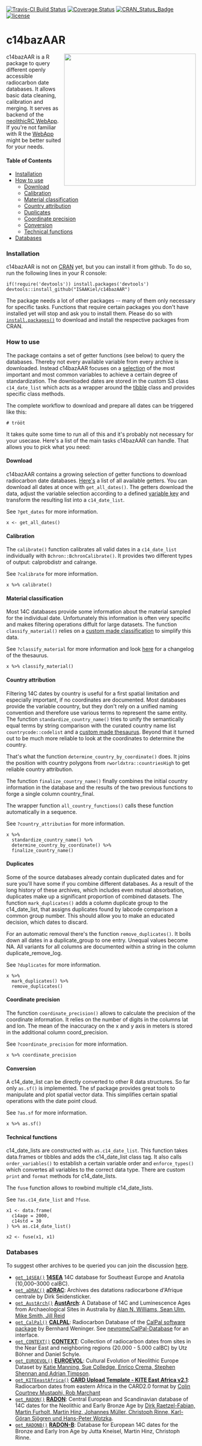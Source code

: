 [![Travis-CI Build Status](https://travis-ci.org/ISAAKiel/c14bazAAR.svg?branch=master)](https://travis-ci.org/ISAAKiel/c14bazAAR) [![Coverage Status](https://img.shields.io/codecov/c/github/ISAAKiel/c14bazAAR/master.svg)](https://codecov.io/github/ISAAKiel/c14bazAAR?branch=master)
[![CRAN\_Status\_Badge](http://www.r-pkg.org/badges/version/c14bazAAR)](http://cran.r-project.org/package=c14bazAAR)
[![license](https://img.shields.io/badge/license-GPL%202-B50B82.svg)](https://www.r-project.org/Licenses/GPL-2)

# c14bazAAR

<img align="right" src="khajiit.jpg" width = 350>

c14bazAAR is a R package to query different openly accessible radiocarbon date databases. It allows basic data cleaning, calibration and merging. It serves as backend of the [neolithicRC WebApp](https://github.com/nevrome/neolithicR). If you're not familiar with R the [WebApp](http://www.neolithicRC.de) might be better suited for your needs.

#### Table of Contents

- [Installation](#installation)
- [How to use](#how-to-use)
  - [Download](#download)
  - [Calibration](#calibration)
  - [Material classification](#material-classification)
  - [Country attribution](#country-attribution)
  - [Duplicates](#duplicates)
  - [Coordinate precision](#coordinate-precision)
  - [Conversion](#conversion)
  - [Technical functions](#technical-functions)
- [Databases](#databases)

### Installation

c14bazAAR is not on [CRAN](https://cran.r-project.org/) yet, but you can install it from github. To do so, run the following lines in your R console:

```
if(!require('devtools')) install.packages('devtools')
devtools::install_github("ISAAKiel/c14bazAAR")
```

The package needs a lot of other packages -- many of them only necessary for specific tasks. Functions that require certain packages you don't have installed yet will stop and ask you to install them. Please do so with [`install.packages()`](https://www.r-bloggers.com/installing-r-packages/) to download and install the respective packages from CRAN.

### How to use

The package contains a set of getter functions (see below) to query the databases. Thereby not every available variable from every archive is downloaded. Instead c14bazAAR focuses on a [selection](https://github.com/ISAAKiel/c14bazAAR/blob/master/data-raw/variable_reference.csv) of the most important and most common variables to achieve a certain degree of standardization. The downloaded dates are stored in the custom S3 class `c14_date_list` which acts as a wrapper around the [tibble](http://tibble.tidyverse.org/) class and provides specific class methods.

The complete workflow to download and prepare all dates can be triggered like this:

```
# trööt
```

It takes quite some time to run all of this and it's probably not necessary for your usecase. Here's a list of the main tasks c14bazAAR can handle. That allows you to pick what you need:

#### Download

c14bazAAR contains a growing selection of getter functions to download radiocarbon date databases. [Here's](#databases) a list of all available getters. You can download all dates at once with `get_all_dates()`. The getters download the data, adjust the variable selection according to a defined [variable key](https://github.com/ISAAKiel/c14bazAAR/blob/master/data-raw/variable_reference.csv) and transform the resulting list into a `c14_date_list`. 

See `?get_dates` for more information.

```
x <- get_all_dates()
```

#### Calibration

The `calibrate()` function calibrates all valid dates in a `c14_date_list` individually with `Bchron::BchronCalibrate()`. It provides two different types of output: calprobdistr and calrange. 

See `?calibrate` for more information.

```
x %>% calibrate()
```

#### Material classification

Most 14C databases provide some information about the material sampled for the individual date. Unfortunately this information is often very specific and makes filtering operations diffult for large datasets. The function `classify_material()` relies on a [custom made classification](https://github.com/ISAAKiel/c14bazAAR/blob/master/data-raw/material_thesaurus.csv) to simplify this data. 

See `?classify_material` for more information and look [here](https://github.com/ISAAKiel/c14bazAAR/blob/master/data-raw/material_thesaurus_comments.md) for a changelog of the thesaurus.

```
x %>% classify_material()
```

#### Country attribution

Filtering 14C dates by country is useful for a first spatial limitation and especially important, if no coordinates are documented. Most databases provide the variable coountry, but they don't rely on a unified naming convention and therefore use various terms to represent the same entity. The function `standardize_country_name()` tries to unify the semantically equal terms by string comparison with the curated country name list `countrycode::codelist` and a [custom made thesaurus](https://github.com/ISAAKiel/c14bazAAR/blob/master/data-raw/country_thesaurus.csv). Beyond that it turned out to be much more reliable to look at the coordinates to determine the country. 

That's what the function `determine_country_by_coordinate()` does. It joins the position with country polygons from `rworldxtra::countriesHigh` to get reliable country attribution. 

The function `finalize_country_name()` finally combines the initial country information in the database and the results of the two previous functions to forge a single column country_final.

The wrapper function `all_country_functions()` calls these function automatically in a sequence. 

See `?country_attribution` for more information.

```
x %>%
  standardize_country_name() %>%
  determine_country_by_coordinate() %>%
  finalize_country_name()
```

#### Duplicates

Some of the source databases already contain duplicated dates and for sure you'll have some if you combine different databases. As a result of the long history of these archives, which includes even mutual absorbation, duplicates make up a significant proportion of combined datasets. The function `mark_duplicates()` adds a column duplicate group to the c14_date_list, that assigns duplicates found by labcode comparison a common group number. This should allow you to make an educated decision, which dates to discard. 

For an automatic removal there's the function `remove_duplicates()`. It boils down all dates in a duplicate_group to one entry. Unequal values become NA. All variants for all columns are documented within a string in the column duplicate_remove_log. 

See `?duplicates` for more information.

```
x %>%
  mark_duplicates() %>%
  remove_duplicates()
```

#### Coordinate precision

The function `coordinate_precision()` allows to calculate the precision of the coordinate information. It relies on the number of digits in the columns lat and lon. The mean of the inaccuracy on the x and y axis in meters is stored in the additional column coord_precision. 

See `?coordinate_precision` for more information.

```
x %>% coordinate_precision
```

#### Conversion

A c14_date_list can be directly converted to other R data structures. So far only `as.sf()` is implemented. The sf package provides great tools to manipulate and plot spatial vector data. This simplifies certain spatial operations with the date point cloud.

See `?as.sf` for more information.

```
x %>% as.sf()
```

#### Technical functions

c14_date_lists are constructed with `as.c14_date_list`. This function takes data.frames or tibbles and adds the c14_date_list class tag. It also calls `order_variables()` to establish a certain variable order and `enforce_types()` which convertes all variables to the correct data type. There are custom `print` and `format` methods for c14_date_lists. 

The `fuse` function allows to rowbind multiple c14_date_lists.

See `?as.c14_date_list` and `?fuse`.

```
x1 <- data.frame(
  c14age = 2000,
  c14std = 30
) %>% as.c14_date_list()

x2 <- fuse(x1, x1)
```

### Databases

To suggest other archives to be queried you can join the discussion [here](https://github.com/ISAAKiel/c14bazAAR/issues/2).

* [`get_14SEA()`](R/get_14sea.R) [**14SEA**](http://www.14sea.org/) 14C database for Southeast Europe and Anatolia (10,000–3000 calBC).
* [`get_aDRAC()`](R/get_adrac.R) [**aDRAC**](https://github.com/dirkseidensticker/aDRAC): Archives des datations radiocarbone d'Afrique centrale by Dirk Seidensticker.
* [`get_AustArch()`](R/get_austarch.R) [**AustArch**](http://archaeologydataservice.ac.uk/archives/view/austarch_na_2014/): A Database of 14C and Luminescence Ages from Archaeological Sites in Australia by [Alan N. Williams, Sean Ulm, Mike Smith, Jill Reid](http://intarch.ac.uk/journal/issue36/6/williams.html)
* [`get_CalPal()`](R/get_calpal.R) [**CALPAL**](https://uni-koeln.academia.edu/BernhardWeninger/CalPal): Radiocarbon Database of the [CalPal software package](http://monrepos-rgzm.de/forschung/ausstattung.html#calpal) by Bernhard Weninger. See [nevrome/CalPal-Database](https://github.com/nevrome/CalPal-Database) for an interface.
* [`get_CONTEXT()`](R/get_context.R) [**CONTEXT**](http://context-database.uni-koeln.de/): Collection of radiocarbon dates from sites in the Near East and neighboring regions (20.000 - 5.000 calBC) by Utz Böhner and Daniel Schyle.
* [`get_EUROEVOL()`](R/get_euroevol.R) [**EUROEVOL**](http://discovery.ucl.ac.uk/1469811/): Cultural Evolution of Neolithic Europe Dataset by [Katie Manning, Sue Colledge, Enrico Crema, Stephen Shennan and Adrian Timpson](http://openarchaeologydata.metajnl.com/articles/10.5334/joad.40/).
* [`get_KITEeastAfrica()`](R/get_eastafrica.R) [**CARD Upload Template - KITE East Africa v2.1**](https://dataverse.harvard.edu/dataset.xhtml?persistentId=doi:10.7910/DVN/NJLNRJ): Radiocarbon dates from eastern Africa in the CARD2.0 format by [Colin Courtney Mustaphi, Rob Marchant](https://www.openquaternary.com/articles/10.5334/oq.22/)
* [`get_RADON()`](R/get_radon.R) [**RADON**](http://radon.ufg.uni-kiel.de/): Central European and Scandinavian database of 14C dates for the Neolithic and Early Bronze Age by [Dirk Raetzel-Fabian, Martin Furholt, Martin Hinz, Johannes Müller, Christoph Rinne, Karl-Göran Sjögren und Hans-Peter Wotzka](http://www.jna.uni-kiel.de/index.php/jna/article/view/65).
* [`get_RADONB()`](R/get_radonb.R) [**RADON-B**](http://radon-b.ufg.uni-kiel.de/): Database for European 14C dates for the Bronze and Early Iron Age by Jutta Kneisel, Martin Hinz, Christoph Rinne.




